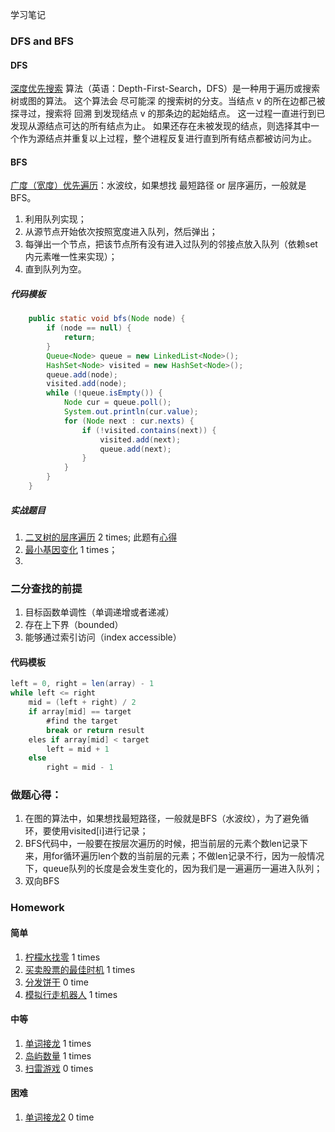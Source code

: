 学习笔记

### DFS and BFS
#### DFS
[深度优先搜索](https://leetcode-cn.com/problems/permutations/solution/hui-su-suan-fa-python-dai-ma-java-dai-ma-by-liweiw/) 算法（英语：Depth-First-Search，DFS）是一种用于遍历或搜索树或图的算法。
这个算法会 尽可能深 的搜索树的分支。当结点 v 的所在边都己被探寻过，搜索将 回溯 到发现结点 v 的那条边的起始结点。
这一过程一直进行到已发现从源结点可达的所有结点为止。
如果还存在未被发现的结点，则选择其中一个作为源结点并重复以上过程，整个进程反复进行直到所有结点都被访问为止。
#### BFS
[广度（宽度）优先遍历](https://leetcode-cn.com/problems/binary-tree-level-order-traversal/solution/bfs-de-shi-yong-chang-jing-zong-jie-ceng-xu-bian-l/)：水波纹，如果想找 最短路径 or 层序遍历，一般就是BFS。
1. 利用队列实现；
2. 从源节点开始依次按照宽度进入队列，然后弹出；
3. 每弹出一个节点，把该节点所有没有进入过队列的邻接点放入队列（依赖set内元素唯一性来实现）；
4. 直到队列为空。
##### 代码模板
```java 
    public static void bfs(Node node) {
        if (node == null) {
            return;
        }
        Queue<Node> queue = new LinkedList<Node>();
        HashSet<Node> visited = new HashSet<Node>();
        queue.add(node);
        visited.add(node);
        while (!queue.isEmpty()) {
            Node cur = queue.poll();
            System.out.println(cur.value);
            for (Node next : cur.nexts) {
                if (!visited.contains(next)) {
                    visited.add(next);
                    queue.add(next);
                }
            }
        }
    }
```
##### 实战题目
1. [二叉树的层序遍历](https://leetcode-cn.com/problems/binary-tree-level-order-traversal/#/description) 2 times; 此题有[心得](https://leetcode-cn.com/problems/binary-tree-level-order-traversal/solution/dfshe-bfsdu-gei-ni-men-by-lan-tian-cang-hai-t/)
2. [最小基因变化](https://leetcode-cn.com/problems/minimum-genetic-mutation/#/description)  1 times；
3. 

### 二分查找的前提
1. 目标函数单调性（单调递增或者递减）
2. 存在上下界（bounded）
3. 能够通过索引访问（index accessible）

#### 代码模板
```java
left = 0, right = len(array) - 1
while left <= right
	mid = (left + right) / 2
	if array[mid] == target
		#find the target
		break or return result
	eles if array[mid] < target
		left = mid + 1
	else 
		right = mid - 1
```
### 做题心得：
1. 在图的算法中，如果想找最短路径，一般就是BFS（水波纹），为了避免循环，要使用visited[i]进行记录；
2. BFS代码中，一般要在按层次遍历的时候，把当前层的元素个数len记录下来，用for循环遍历len个数的当前层的元素；不做len记录不行，因为一般情况下，queue队列的长度是会发生变化的，因为我们是一遍遍历一遍进入队列；
3. 双向BFS

### Homework
#### 简单
1. [柠檬水找零](https://leetcode-cn.com/problems/lemonade-change/description/) 1 times
2. [买卖股票的最佳时机](https://leetcode-cn.com/problems/best-time-to-buy-and-sell-stock-ii/description/) 1 times
3. [分发饼干](https://leetcode-cn.com/problems/assign-cookies/description/) 0 time
4. [模拟行走机器人](https://leetcode-cn.com/problems/walking-robot-simulation/description/) 1 times
#### 中等 
1. [单词接龙](https://leetcode-cn.com/problems/word-ladder/description/) 1 times
2. [岛屿数量](https://leetcode-cn.com/problems/number-of-islands/) 1 times
3. [扫雷游戏](https://leetcode-cn.com/problems/minesweeper/description/) 0 times
#### 困难
1. [单词接龙2](https://leetcode-cn.com/problems/word-ladder-ii/description/) 0 time
